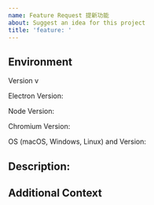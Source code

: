 ```yaml
---
name: Feature Request 提新功能
about: Suggest an idea for this project
title: 'feature: '
---
```


## Environment

<!-- You can copy this from right click context menu → More → About  -->

Version v

Electron Version:

Node Version:

Chromium Version:

OS (macOS, Windows, Linux) and Version:

## Description:

<!-- A clear and concise description of what the feature request is. Please include if your feature request is related to a problem. Additionally, feel free to to include any alternative solutions or features you've considered. -->

## Additional Context

<!-- List any other information that is relevant to your issue. Stack traces, related issues, suggestions on how to add, use case, forum links, screenshots, OS if applicable, etc. -->
